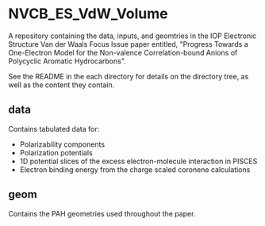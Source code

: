 # NVCB_ES_VdW_Volume
A repository containing the data, inputs, and geomtries in the IOP Electronic Structure Van der Waals Focus Issue paper entitled, "Progress Towards a One-Electron Model for the Non-valence Correlation-bound Anions of Polycyclic Aromatic Hydrocarbons".

See the README in the each directory for details on the directory tree, as well as the content they contain.

## data
Contains tabulated data for:
* Polarizability components
* Polarization potentials
* 1D potential slices of the excess electron-molecule interaction in PISCES
* Electron binding energy from the charge scaled coronene calculations

## geom 
Contains the PAH geometries used throughout the paper. 
